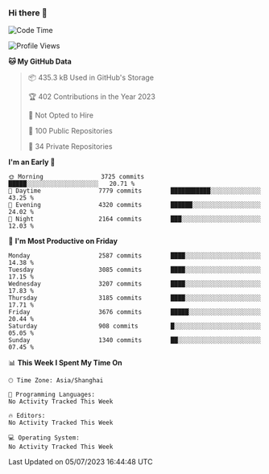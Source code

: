 ### Hi there 👋

<!--
**qbosen/qbosen** is a ✨ _special_ ✨ repository because its `README.md` (this file) appears on your GitHub profile.

Here are some ideas to get you started:

- 🔭 I’m currently working on ...
- 🌱 I’m currently learning ...
- 👯 I’m looking to collaborate on ...
- 🤔 I’m looking for help with ...
- 💬 Ask me about ...
- 📫 How to reach me: ...
- 😄 Pronouns: ...
- ⚡ Fun fact: ...
-->

<!--START_SECTION:waka-->
![Code Time](http://img.shields.io/badge/Code%20Time-2%2C111%20hrs%2036%20mins-blue)

![Profile Views](http://img.shields.io/badge/Profile%20Views-0-blue)

**🐱 My GitHub Data** 

> 📦 435.3 kB Used in GitHub's Storage 
 > 
> 🏆 402 Contributions in the Year 2023
 > 
> 🚫 Not Opted to Hire
 > 
> 📜 100 Public Repositories 
 > 
> 🔑 34 Private Repositories 
 > 
**I'm an Early 🐤** 

```text
🌞 Morning                3725 commits        █████░░░░░░░░░░░░░░░░░░░░   20.71 % 
🌆 Daytime                7779 commits        ███████████░░░░░░░░░░░░░░   43.25 % 
🌃 Evening                4320 commits        ██████░░░░░░░░░░░░░░░░░░░   24.02 % 
🌙 Night                  2164 commits        ███░░░░░░░░░░░░░░░░░░░░░░   12.03 % 
```
📅 **I'm Most Productive on Friday** 

```text
Monday                   2587 commits        ████░░░░░░░░░░░░░░░░░░░░░   14.38 % 
Tuesday                  3085 commits        ████░░░░░░░░░░░░░░░░░░░░░   17.15 % 
Wednesday                3207 commits        ████░░░░░░░░░░░░░░░░░░░░░   17.83 % 
Thursday                 3185 commits        ████░░░░░░░░░░░░░░░░░░░░░   17.71 % 
Friday                   3676 commits        █████░░░░░░░░░░░░░░░░░░░░   20.44 % 
Saturday                 908 commits         █░░░░░░░░░░░░░░░░░░░░░░░░   05.05 % 
Sunday                   1340 commits        ██░░░░░░░░░░░░░░░░░░░░░░░   07.45 % 
```


📊 **This Week I Spent My Time On** 

```text
🕑︎ Time Zone: Asia/Shanghai

💬 Programming Languages: 
No Activity Tracked This Week

🔥 Editors: 
No Activity Tracked This Week

💻 Operating System: 
No Activity Tracked This Week
```


 Last Updated on 05/07/2023 16:44:48 UTC
<!--END_SECTION:waka-->
